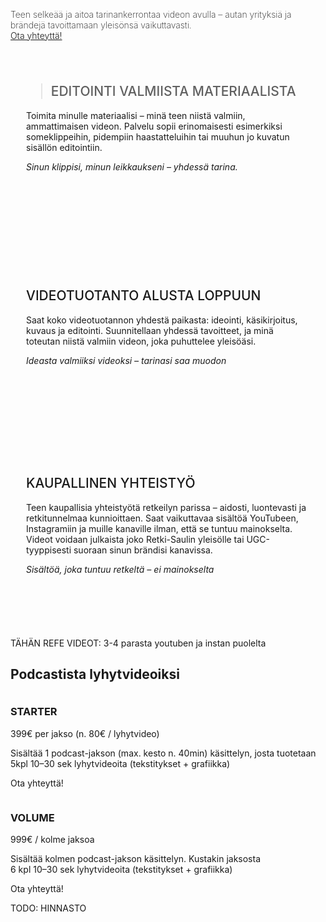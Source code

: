 <!-- wp:group {"align":"full","style":{"spacing":{"padding":{"top":"var:preset|spacing|50","bottom":"var:preset|spacing|50","left":"var:preset|spacing|30","right":"var:preset|spacing|30"}},"border":{"radius":"0px"}},"backgroundColor":"accent-1","fontFamily":"raleway","layout":{"type":"default"}} -->
<div class="wp-block-group alignfull has-accent-1-background-color has-background has-raleway-font-family" style="border-radius:0px;padding-top:var(--wp--preset--spacing--50);padding-right:var(--wp--preset--spacing--30);padding-bottom:var(--wp--preset--spacing--50);padding-left:var(--wp--preset--spacing--30)"><!-- wp:columns {"verticalAlignment":"center","style":{"spacing":{"blockGap":{"left":"50px"},"padding":{"right":"0","left":"0"}}}} -->
<div class="wp-block-columns are-vertically-aligned-center" style="padding-right:0;padding-left:0"><!-- wp:column {"verticalAlignment":"center","style":{"spacing":{"padding":{"right":"0","left":"0"}}}} -->
<div class="wp-block-column is-vertically-aligned-center" style="padding-right:0;padding-left:0"><!-- wp:group {"style":{"spacing":{"margin":{"bottom":"50px"}},"elements":{"link":{"color":{"text":"var:preset|color|base"}}}},"textColor":"base","layout":{"type":"default"}} -->
<div class="wp-block-group has-base-color has-text-color has-link-color" style="margin-bottom:50px"><!-- wp:post-title {"level":1,"style":{"typography":{"fontStyle":"normal","fontWeight":"600"}},"fontSize":"xx-large","fontFamily":"raleway"} /-->

<!-- wp:paragraph {"align":"left","style":{"typography":{"fontStyle":"normal","fontWeight":"200"},"spacing":{"margin":{"bottom":"var:preset|spacing|40"}}},"textColor":"charcoal-1","fontSize":"large","fontFamily":"raleway"} -->
<p class="has-text-align-left has-charcoal-1-color has-text-color has-raleway-font-family has-large-font-size" style="margin-bottom:var(--wp--preset--spacing--40);font-style:normal;font-weight:200">Teen selkeää ja aitoa tarinankerrontaa videon avulla – autan yrityksiä ja brändejä tavoittamaan yleisönsä vaikuttavasti.</p>
<!-- /wp:paragraph -->

<!-- wp:buttons {"layout":{"type":"flex","justifyContent":"left"}} -->
<div class="wp-block-buttons"><!-- wp:button {"textAlign":"center","backgroundColor":"accent-2","textColor":"base","className":"is-style-fill","style":{"typography":{"fontStyle":"normal","fontWeight":"300"},"elements":{"link":{"color":{"text":"var:preset|color|base"}}}},"fontSize":"medium","fontFamily":"raleway"} -->
<div class="wp-block-button is-style-fill"><a class="wp-block-button__link has-base-color has-accent-2-background-color has-text-color has-background has-link-color has-raleway-font-family has-medium-font-size has-text-align-center has-custom-font-size wp-element-button" href="mailto:sajoraja@gmail.com" style="font-style:normal;font-weight:300">Ota yhteyttä!</a></div>
<!-- /wp:button --></div>
<!-- /wp:buttons --></div>
<!-- /wp:group --></div>
<!-- /wp:column -->

<!-- wp:column {"verticalAlignment":"center"} -->
<div class="wp-block-column is-vertically-aligned-center"><!-- wp:image {"scale":"cover","sizeSlug":"full","linkDestination":"none","style":{"border":{"radius":"15px"}}} -->
<figure class="wp-block-image size-full has-custom-border"><img src="https://images.rawpixel.com/editor_1024/czNmcy1wcml2YXRlL3Jhd3BpeGVsX2ltYWdlcy93ZWJzaXRlX2NvbnRlbnQvbHIvZnJzbm93X3N1bnNldF9oaWtpbmdfY29sZF8yLWltYWdlLWt5YmNwZzRxLmpwZw.jpg" alt="" style="border-radius:15px;object-fit:cover" /></figure>
<!-- /wp:image --></div>
<!-- /wp:column --></div>
<!-- /wp:columns -->

<!-- wp:group {"style":{"border":{"radius":"28px"},"spacing":{"margin":{"top":"-50px"}}},"layout":{"type":"constrained"}} -->
<div class="wp-block-group" style="border-radius:28px;margin-top:-50px"><!-- wp:columns {"align":"full"} -->
<div class="wp-block-columns alignfull"><!-- wp:column {"className":"is-style-default","style":{"spacing":{"padding":{"top":"0px","bottom":"0px","left":"0px","right":"0px"}},"elements":{"link":{"color":{"text":"var:preset|color|accent-4"}}}},"textColor":"accent-4","layout":{"type":"default"}} -->
<div class="wp-block-column is-style-default has-accent-4-color has-text-color has-link-color" style="padding-top:0px;padding-right:0px;padding-bottom:0px;padding-left:0px"><!-- wp:group {"className":"is-style-default","style":{"spacing":{"padding":{"top":"25px","bottom":"25px","left":"25px","right":"25px"}},"border":{"radius":"22px","width":"5px"},"elements":{"link":{"color":{"text":"var:preset|color|accent-4"}}},"dimensions":{"minHeight":"250px"}},"backgroundColor":"base","textColor":"accent-4","borderColor":"base","layout":{"type":"flex","orientation":"vertical","verticalAlignment":"center"}} -->
<div class="wp-block-group is-style-default has-border-color has-base-border-color has-accent-4-color has-base-background-color has-text-color has-background has-link-color" style="border-width:5px;border-radius:22px;min-height:250px;padding-top:25px;padding-right:25px;padding-bottom:25px;padding-left:25px"><!-- wp:quote {"className":"is-style-plain"} -->
<blockquote class="wp-block-quote is-style-plain"><!-- wp:heading {"style":{"layout":{"selfStretch":"fit","flexSize":null},"typography":{"textTransform":"uppercase","fontStyle":"normal","fontWeight":"500"}},"fontSize":"large"} -->
<h2 class="wp-block-heading has-large-font-size" style="font-style:normal;font-weight:500;text-transform:uppercase">Editointi valmiista materiaalista</h2>
<!-- /wp:heading --></blockquote>
<!-- /wp:quote -->

<!-- wp:paragraph {"fontSize":"medium"} -->
<p class="has-medium-font-size">Toimita minulle materiaalisi – minä teen niistä valmiin, ammattimaisen videon. Palvelu sopii erinomaisesti esimerkiksi someklippeihin, pidempiin haastatteluihin tai muuhun jo kuvatun sisällön editointiin.</p>
<!-- /wp:paragraph -->

<!-- wp:paragraph {"className":"is-style-default","fontSize":"medium"} -->
<p class="is-style-default has-medium-font-size"><em>Sinun klippisi, minun leikkaukseni – yhdessä tarina.</em></p>
<!-- /wp:paragraph --></div>
<!-- /wp:group --></div>
<!-- /wp:column -->

<!-- wp:column {"className":"is-style-default","style":{"spacing":{"padding":{"top":"0px","bottom":"0px","left":"0px","right":"0px"}},"elements":{"link":{"color":{"text":"var:preset|color|accent-4"}}}},"textColor":"accent-4","layout":{"type":"default"}} -->
<div class="wp-block-column is-style-default has-accent-4-color has-text-color has-link-color" style="padding-top:0px;padding-right:0px;padding-bottom:0px;padding-left:0px"><!-- wp:spacer {"height":"27px"} -->
<div style="height:27px" aria-hidden="true" class="wp-block-spacer"></div>
<!-- /wp:spacer -->

<!-- wp:group {"className":"is-style-default","style":{"spacing":{"padding":{"top":"25px","bottom":"25px","left":"25px","right":"25px"}},"border":{"radius":"22px","width":"5px"},"elements":{"link":{"color":{"text":"var:preset|color|accent-4"}}},"dimensions":{"minHeight":"250px"}},"backgroundColor":"base","textColor":"accent-4","borderColor":"base","layout":{"type":"flex","orientation":"vertical","verticalAlignment":"center"}} -->
<div class="wp-block-group is-style-default has-border-color has-base-border-color has-accent-4-color has-base-background-color has-text-color has-background has-link-color" style="border-width:5px;border-radius:22px;min-height:250px;padding-top:25px;padding-right:25px;padding-bottom:25px;padding-left:25px"><!-- wp:heading {"style":{"layout":{"selfStretch":"fit","flexSize":null},"typography":{"textTransform":"uppercase","fontStyle":"normal","fontWeight":"500"}},"fontSize":"large"} -->
<h2 class="wp-block-heading has-large-font-size" style="font-style:normal;font-weight:500;text-transform:uppercase">Videotuotanto alusta loppuun</h2>
<!-- /wp:heading -->

<!-- wp:paragraph {"fontSize":"medium"} -->
<p class="has-medium-font-size">Saat koko videotuotannon yhdestä paikasta: ideointi, käsikirjoitus, kuvaus ja editointi. Suunnitellaan yhdessä tavoitteet, ja minä toteutan niistä valmiin videon, joka puhuttelee yleisöäsi.</p>
<!-- /wp:paragraph -->

<!-- wp:paragraph {"fontSize":"medium"} -->
<p class="has-medium-font-size"><em>Ideasta valmiiksi videoksi – tarinasi saa muodon</em></p>
<!-- /wp:paragraph --></div>
<!-- /wp:group --></div>
<!-- /wp:column -->

<!-- wp:column {"className":"is-style-default","style":{"spacing":{"padding":{"top":"0px","bottom":"0px","left":"0px","right":"0px"}},"elements":{"link":{"color":{"text":"var:preset|color|accent-4"}}}},"textColor":"accent-4","layout":{"type":"default"}} -->
<div class="wp-block-column is-style-default has-accent-4-color has-text-color has-link-color" style="padding-top:0px;padding-right:0px;padding-bottom:0px;padding-left:0px"><!-- wp:group {"className":"is-style-default","style":{"spacing":{"padding":{"top":"25px","bottom":"25px","left":"25px","right":"25px"}},"border":{"radius":"22px","width":"5px"},"elements":{"link":{"color":{"text":"var:preset|color|accent-4"}}},"dimensions":{"minHeight":"250px"}},"backgroundColor":"base","textColor":"accent-4","borderColor":"base","layout":{"type":"flex","orientation":"vertical","verticalAlignment":"center"}} -->
<div class="wp-block-group is-style-default has-border-color has-base-border-color has-accent-4-color has-base-background-color has-text-color has-background has-link-color" style="border-width:5px;border-radius:22px;min-height:250px;padding-top:25px;padding-right:25px;padding-bottom:25px;padding-left:25px"><!-- wp:heading {"style":{"layout":{"selfStretch":"fit","flexSize":null},"typography":{"textTransform":"uppercase","fontStyle":"normal","fontWeight":"500"}},"fontSize":"large"} -->
<h2 class="wp-block-heading has-large-font-size" style="font-style:normal;font-weight:500;text-transform:uppercase">Kaupallinen yhteistyö</h2>
<!-- /wp:heading -->

<!-- wp:paragraph {"fontSize":"medium"} -->
<p class="has-medium-font-size">Teen kaupallisia yhteistyötä retkeilyn parissa – aidosti, luontevasti ja retkitunnelmaa kunnioittaen. Saat vaikuttavaa sisältöä YouTubeen, Instagramiin ja muille kanaville ilman, että se tuntuu mainokselta. Videot voidaan julkaista joko Retki-Saulin yleisölle tai UGC-tyyppisesti suoraan sinun brändisi kanavissa.</p>
<!-- /wp:paragraph -->

<!-- wp:paragraph {"fontSize":"medium"} -->
<p class="has-medium-font-size"><em>Sisältöä, joka tuntuu retkeltä – ei mainokselta</em></p>
<!-- /wp:paragraph --></div>
<!-- /wp:group --></div>
<!-- /wp:column --></div>
<!-- /wp:columns --></div>
<!-- /wp:group --></div>
<!-- /wp:group -->

<!-- wp:group {"metadata":{"name":"Refet"},"style":{"elements":{"link":{"color":{"text":"var:preset|color|base"}}}},"backgroundColor":"accent-2","textColor":"base","layout":{"type":"constrained"}} -->
<div class="wp-block-group has-base-color has-accent-2-background-color has-text-color has-background has-link-color"><!-- wp:paragraph -->
<p>TÄHÄN REFE VIDEOT: 3-4 parasta youtuben ja instan puolelta</p>
<!-- /wp:paragraph --></div>
<!-- /wp:group -->

<!-- wp:group {"metadata":{"name":"Podcastista lyhytvideoiksi","categories":["pricing"],"patternName":"a8c/services-two-column-service-offerings"},"align":"full","className":"alignfull is-style-default","style":{"spacing":{"margin":{"top":"0","bottom":"0"},"padding":{"top":"var:preset|spacing|60","bottom":"var:preset|spacing|50"},"blockGap":"var:preset|spacing|40"}},"backgroundColor":"base","fontFamily":"raleway","layout":{"type":"constrained","justifyContent":"center"}} -->
<div class="wp-block-group alignfull is-style-default has-base-background-color has-background has-raleway-font-family" style="margin-top:0;margin-bottom:0;padding-top:var(--wp--preset--spacing--60);padding-bottom:var(--wp--preset--spacing--50)"><!-- wp:heading {"textAlign":"center","align":"wide","className":"is-pricing-title","style":{"spacing":{"margin":{"bottom":"0"},"padding":{"bottom":"var:preset|spacing|30"}}},"fontSize":"x-large"} -->
<h2 class="wp-block-heading alignwide has-text-align-center is-pricing-title has-x-large-font-size" style="margin-bottom:0;padding-bottom:var(--wp--preset--spacing--30)">Podcastista lyhytvideoiksi</h2>
<!-- /wp:heading -->

<!-- wp:group {"metadata":{"name":"Sections"},"align":"wide","layout":{"type":"constrained","contentSize":"1100px"}} -->
<div class="wp-block-group alignwide"><!-- wp:group {"metadata":{"name":"Section"},"align":"wide"} -->
<div class="wp-block-group alignwide"><!-- wp:columns {"metadata":{"name":"Items"},"align":"wide","style":{"spacing":{"blockGap":{"top":"var:preset|spacing|70","left":"var:preset|spacing|40"}}}} -->
<div class="wp-block-columns alignwide"><!-- wp:column {"metadata":{"name":"Item"},"style":{"spacing":{"blockGap":"40px"}}} -->
<div class="wp-block-column"><!-- wp:image {"id":16530,"aspectRatio":"3/2","scale":"cover","sizeSlug":"full","linkDestination":"none","style":{"color":[]}} -->
<figure class="wp-block-image size-full"><img src="https://dotcompatterns.wordpress.com/wp-content/uploads/2024/09/1.jpeg" alt="" class="wp-image-16530" style="aspect-ratio:3/2;object-fit:cover" /></figure>
<!-- /wp:image -->

<!-- wp:group {"style":{"spacing":{"blockGap":"8px"}},"layout":{"type":"default"}} -->
<div class="wp-block-group"><!-- wp:heading {"textAlign":"center","level":3,"className":"is-pricing-tier-name is-style-default","style":{"typography":{"textTransform":"uppercase"}},"fontSize":"large"} -->
<h3 class="wp-block-heading has-text-align-center is-pricing-tier-name is-style-default has-large-font-size" style="text-transform:uppercase">Starter</h3>
<!-- /wp:heading -->

<!-- wp:paragraph {"align":"center","className":"is-pricing-tier-price"} -->
<p class="has-text-align-center is-pricing-tier-price">399€ per jakso (n. 80€ / lyhytvideo)</p>
<!-- /wp:paragraph -->

<!-- wp:paragraph {"align":"center","className":"is-pricing-tier-service","style":{"spacing":{"padding":{"right":"var:preset|spacing|30","left":"var:preset|spacing|30"}}}} -->
<p class="has-text-align-center is-pricing-tier-service" style="padding-right:var(--wp--preset--spacing--30);padding-left:var(--wp--preset--spacing--30)">Sisältää 1 podcast-jakson (max. kesto n. 40min) käsittelyn, josta tuotetaan 5kpl 10–30 sek lyhytvideoita (tekstitykset + grafiikka)</p>
<!-- /wp:paragraph --></div>
<!-- /wp:group -->

<!-- wp:buttons {"layout":{"type":"flex","justifyContent":"center"}} -->
<div class="wp-block-buttons"><!-- wp:button {"width":50} -->
<div class="wp-block-button has-custom-width wp-block-button__width-50"><a class="wp-block-button__link wp-element-button">Ota yhteyttä!</a></div>
<!-- /wp:button --></div>
<!-- /wp:buttons --></div>
<!-- /wp:column -->

<!-- wp:column {"metadata":{"name":"Item"},"style":{"spacing":{"blockGap":"40px"}}} -->
<div class="wp-block-column"><!-- wp:image {"id":16530,"aspectRatio":"3/2","scale":"cover","sizeSlug":"full","linkDestination":"none","style":{"color":[]}} -->
<figure class="wp-block-image size-full"><img src="https://dotcompatterns.wordpress.com/wp-content/uploads/2024/09/1.jpeg" alt="" class="wp-image-16530" style="aspect-ratio:3/2;object-fit:cover" /></figure>
<!-- /wp:image -->

<!-- wp:group {"style":{"spacing":{"blockGap":"8px"}},"layout":{"type":"default"}} -->
<div class="wp-block-group"><!-- wp:heading {"textAlign":"center","level":3,"className":"is-pricing-tier-name","style":{"typography":{"textTransform":"uppercase"}},"fontSize":"large"} -->
<h3 class="wp-block-heading has-text-align-center is-pricing-tier-name has-large-font-size" style="text-transform:uppercase">Volume</h3>
<!-- /wp:heading -->

<!-- wp:paragraph {"align":"center","className":"is-pricing-tier-price"} -->
<p class="has-text-align-center is-pricing-tier-price">999€ / kolme jaksoa</p>
<!-- /wp:paragraph -->

<!-- wp:paragraph {"align":"center","className":"is-pricing-tier-service","style":{"spacing":{"padding":{"right":"var:preset|spacing|30","left":"var:preset|spacing|30"}}}} -->
<p class="has-text-align-center is-pricing-tier-service" style="padding-right:var(--wp--preset--spacing--30);padding-left:var(--wp--preset--spacing--30)">Sisältää kolmen podcast-jakson käsittelyn. Kustakin jaksosta<br>6 kpl 10–30 sek lyhytvideoita (tekstitykset + grafiikka)</p>
<!-- /wp:paragraph --></div>
<!-- /wp:group -->

<!-- wp:buttons {"layout":{"type":"flex","justifyContent":"center"}} -->
<div class="wp-block-buttons"><!-- wp:button {"width":50} -->
<div class="wp-block-button has-custom-width wp-block-button__width-50"><a class="wp-block-button__link wp-element-button">Ota yhteyttä!</a></div>
<!-- /wp:button --></div>
<!-- /wp:buttons --></div>
<!-- /wp:column --></div>
<!-- /wp:columns --></div>
<!-- /wp:group --></div>
<!-- /wp:group --></div>
<!-- /wp:group -->

<!-- wp:group {"metadata":{"name":"Hinnoitelu muuten"},"style":{"elements":{"link":{"color":{"text":"var:preset|color|base"}}}},"backgroundColor":"accent-2","textColor":"base","layout":{"type":"constrained"}} -->
<div class="wp-block-group has-base-color has-accent-2-background-color has-text-color has-background has-link-color"><!-- wp:paragraph -->
<p>TODO: HINNASTO</p>
<!-- /wp:paragraph --></div>
<!-- /wp:group -->